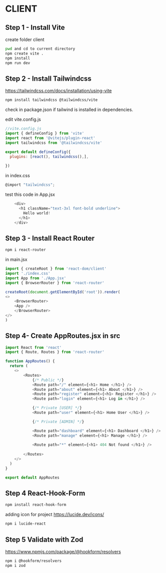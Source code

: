 # CLIENT

## Step 1 - Install Vite

create folder client
```bash
pwd and cd to current directory
npm create vite .
npm install
npm run dev
```

## Step 2 - Install Tailwindcss
https://tailwindcss.com/docs/installation/using-vite
```bash
npm install tailwindcss @tailwindcss/vite
```
check in package.json if tailwind is installed in dependencies.

edit vite.config.js
```js
//vite.config.js
import { defineConfig } from 'vite'
import react from '@vitejs/plugin-react'
import tailwindcss from '@tailwindcss/vite'

export default defineConfig({
  plugins: [react(), tailwindcss(),],
  
})
```

in index.css
```js
@import "tailwindcss";
```

test this code in App.jsx
```js
    <div>
      <h1 className="text-3xl font-bold underline">
        Hello world!
      </h1>
    </div>
```

## Step 3 - Install React Router
```bash
npm i react-router
```

in main.jsx
```js
import { createRoot } from 'react-dom/client'
import './index.css'
import App from './App.jsx'
import { BrowserRouter } from 'react-router'

createRoot(document.getElementById('root')).render(
<>
    <BrowserRouter>
    <App />
    </BrowserRouter>
</>
)
```

## Step 4- Create AppRoutes.jsx in src
```js
import React from 'react'
import { Route, Routes } from 'react-router'

function AppRoutes() {
  return (
    <>
        <Routes>
            {/* Public */}
            <Route path="/" element={<h1> Home </h1>} />
            <Route path="about" element={<h1> About </h1>} />
            <Route path="register" element={<h1> Register </h1>} />
            <Route path="login" element={<h1> Log in </h1>} />

            {/* Private [USER] */}
            <Route path="user" element={<h1> Home User </h1>} />

            {/* Private [ADMIN] */}

            <Route path="dashboard" element={<h1> Dashboard </h1>} />
            <Route path="manage" element={<h1> Manage </h1>} />
        
            <Route path="*" element={<h1> 404 Not found </h1>} />
        
        </Routes>
    </>
  )
}

export default AppRoutes
```





## Step 4 React-Hook-Form
```bash
npm install react-hook-form
```


adding icon for project
https://lucide.dev/icons/
```bash
npm i lucide-react
```

## Step 5 Validate with Zod
https://www.npmjs.com/package/@hookform/resolvers

```bash
npm i @hookform/resolvers
npm i zod
```
